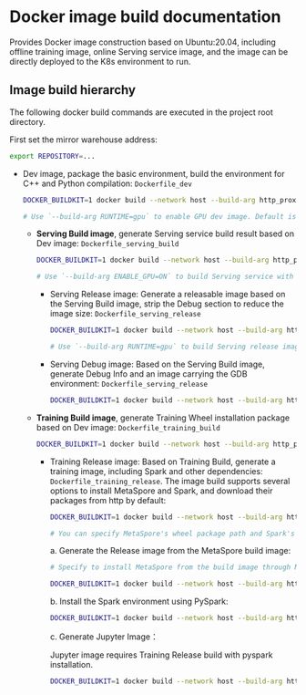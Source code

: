 # Docker image build documentation

Provides Docker image construction based on Ubuntu:20.04, including offline training image, online Serving service image, and the image can be directly deployed to the K8s environment to run.

## Image build hierarchy
The following docker build commands are executed in the project root directory.

First set the mirror warehouse address:

```bash
export REPOSITORY=...
```

* Dev image, package the basic environment, build the environment for C++ and Python compilation: `Dockerfile_dev`

  ```bash
  DOCKER_BUILDKIT=1 docker build --network host --build-arg http_proxy=${http_proxy} --build-arg https_proxy=${https_proxy} -f docker/ubuntu20.04/Dockerfile_dev -t $REPOSITORY/metaspore-dev:v1.0.0 .

  # Use `--build-arg RUNTIME=gpu` to enable GPU dev image. Default is CPU only.
  ```

  + **Serving Build image**, generate Serving service build result based on Dev image: `Dockerfile_serving_build`

    ```bash
    DOCKER_BUILDKIT=1 docker build --network host --build-arg http_proxy=${http_proxy} --build-arg https_proxy=${https_proxy} -f docker/ubuntu20.04/Dockerfile_serving_build --build-arg DEV_IMAGE=$REPOSITORY/metaspore-dev:v1.0.0 -t $REPOSITORY/metaspore-serving-build:v1.0.0 .

    # Use `--build-arg ENABLE_GPU=ON` to build Serving service with GPU support. Default is CPU only.
    ```

    - Serving Release image: Generate a releasable image based on the Serving Build image, strip the Debug section to reduce the image size: `Dockerfile_serving_release`

      ```bash
      DOCKER_BUILDKIT=1 docker build --network host --build-arg http_proxy=${http_proxy} --build-arg https_proxy=${https_proxy} -f docker/ubuntu20.04/Dockerfile_serving_release --build-arg BUILD_IMAGE=$REPOSITORY/metaspore-serving-build:v1.0.0 -t $REPOSITORY/metaspore-serving-release:v1.0.0 --target serving_release .

      # Use `--build-arg RUNTIME=gpu` to build Serving release image with GPU support. Default is CPU only.
      ```

    - Serving Debug image: Based on the Serving Build image, generate Debug Info and an image carrying the GDB environment: `Dockerfile_serving_release`

      ```bash
      DOCKER_BUILDKIT=1 docker build --network host --build-arg http_proxy=${http_proxy} --build-arg https_proxy=${https_proxy} -f docker/ubuntu20.04/Dockerfile_serving_release --build-arg BUILD_IMAGE=$REPOSITORY/metaspore-serving-build:v1.0.0 -t $REPOSITORY/metaspore-serving-debug:v1.0.0 --target serving_debug .
      ```

  + **Training Build image**, generate Training Wheel installation package based on Dev image: `Dockerfile_training_build`

    ```bash
    DOCKER_BUILDKIT=1 docker build --network host --build-arg http_proxy=${http_proxy} --build-arg https_proxy=${https_proxy} -f docker/ubuntu20.04/Dockerfile_training_build --build-arg DEV_IMAGE=$REPOSITORY/metaspore-dev:v1.0.0 -t $REPOSITORY/metaspore-training-build:v1.0.0 .
    ```

    - Training Release image: Based on Training Build, generate a training image, including Spark and other dependencies: `Dockerfile_training_release`. The image build supports several options to install MetaSpore and Spark, and download their packages from http by default:

      ```bash
      DOCKER_BUILDKIT=1 docker build --network host --build-arg http_proxy=${http_proxy} --build-arg https_proxy=${https_proxy} -f docker/ubuntu20.04/Dockerfile_training_release -t $REPOSITORY/metaspore-training-release:v1.0.0 --target release .

      # You can specify MetaSpore's wheel package path and Spark's tgz installation package path through --build-arg METASPORE_WHEEL="http://..." and --build-arg SPARK_FILE="http://"
      ```

      a. Generate the Release image from the MetaSpore build image:

         ```bash
         # Specify to install MetaSpore from the build image through METASPORE_RELEASE=build, and you need to specify the image name through METASPORE_BUILD_IMAGE.

         DOCKER_BUILDKIT=1 docker build --network host --build-arg http_proxy=${http_proxy} --build-arg https_proxy=${https_proxy} -f docker/ubuntu20.04/Dockerfile_training_release --build-arg METASPORE_RELEASE=build --build-arg METASPORE_BUILD_IMAGE=$REPOSITORY/metaspore-training-build:v1.0.0 -t $REPOSITORY /metaspore-training-release:v1.0.0 --target release .
         ```

      b. Install the Spark environment using PySpark:

         ```bash
         DOCKER_BUILDKIT=1 docker build --network host --build-arg http_proxy=${http_proxy} --build-arg https_proxy=${https_proxy} -f docker/ubuntu20.04/Dockerfile_training_release --build-arg METASPORE_RELEASE=build --build-arg METASPORE_BUILD_IMAGE=$REPOSITORY/metaspore-training-build:v1.0.0 --build- arg SPARK_RELEASE=pyspark --build-arg SPARK_FILE="pyspark==3.2.1" -t $REPOSITORY/metaspore-training-release:v1.0.0 --target release .
         ```

      c. Generate Jupyter Image：

         Jupyter image requires Training Release build with pyspark installation.

         ```bash
         DOCKER_BUILDKIT=1 docker build --network host --build-arg http_proxy=${http_proxy} --build-arg https_proxy=${https_proxy} -f docker/ubuntu20.04/Dockerfile_jupyter --build-arg RELEASE_IMAGE=$REPOSITORY/metaspore-training-release:v1.0.0 -t $REPOSITORY/metaspore-training-jupyter:v1.0.0 docker/ubuntu20.04
         ```
